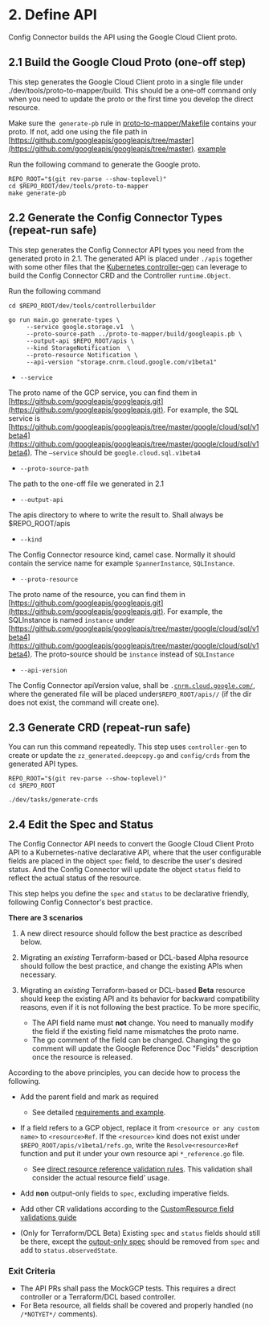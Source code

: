 # 2. Define API

Config Connector builds the API using the Google Cloud Client proto.   

## 2.1 Build the Google Cloud Proto (one-off step)

This step generates the Google Cloud Client proto in a single file under ./dev/tools/proto-to-mapper/build. This should be a one-off command only when you need to update the proto or the first time you develop the direct resource.

Make sure the` generate-pb` rule in [proto-to-mapper/Makefile](https://github.com/GoogleCloudPlatform/k8s-config-connector/blob/master/dev/tools/proto-to-mapper/Makefile#L2) contains your proto. If not, add one using the file path in [https://github.com/googleapis/googleapis/tree/master](https://github.com/googleapis/googleapis/tree/master). [example](https://github.com/GoogleCloudPlatform/k8s-config-connector/blob/6ce31faf38dfaf6f44dd964802f43f9228d5a869/dev/tools/proto-to-mapper/Makefile#L16)

Run the following command to generate the Google proto.


```
REPO_ROOT="$(git rev-parse --show-toplevel)"
cd $REPO_ROOT/dev/tools/proto-to-mapper
make generate-pb
```

## 2.2 Generate the Config Connector Types (repeat-run safe) 

This step generates the Config Connector API types you need from the generated proto in 2.1. The generated API is placed under `./apis` together with some other files that the [Kubernetes controller-gen](https://book.kubebuilder.io/reference/controller-gen) can leverage to build the Config Connector CRD and the Controller `runtime.Object`.

Run the following command

```
cd $REPO_ROOT/dev/tools/controllerbuilder

go run main.go generate-types \
     --service google.storage.v1  \
     --proto-source-path ../proto-to-mapper/build/googleapis.pb \
     --output-api $REPO_ROOT/apis \
     --kind StorageNotification  \ 
     --proto-resource Notification \
     --api-version "storage.cnrm.cloud.google.com/v1beta1"
```

* `--service`

The proto name of the GCP service, you can find them in [https://github.com/googleapis/googleapis.git](https://github.com/googleapis/googleapis.git). For example, the SQL service is [https://github.com/googleapis/googleapis/tree/master/google/cloud/sql/v1beta4](https://github.com/googleapis/googleapis/tree/master/google/cloud/sql/v1beta4). The `–service` should be `google.cloud.sql.v1beta4`


* `--proto-source-path`

The path to the one-off file we generated in 2.1

* `--output-api`

The apis directory to where to write the result to. Shall always be   $REPO_ROOT/apis

* `--kind`

The Config Connector resource kind, camel case. Normally it should contain the service name for example `SpannerInstance`, `SQLInstance`.

* `--proto-resource`

The proto name of the resource, you can find them in [https://github.com/googleapis/googleapis.git](https://github.com/googleapis/googleapis.git). For example, the SQLInstance is named `instance` under [https://github.com/googleapis/googleapis/tree/master/google/cloud/sql/v1beta4](https://github.com/googleapis/googleapis/tree/master/google/cloud/sql/v1beta4). The proto-source should be `instance` instead of `SQLInstance`

* `--api-version`

The Config Connector apiVersion value, shall be <code><service>.[cnrm.cloud.google.com/](http://cnrm.cloud.google.com/)<version></code>, where the generated file will be placed under<code>$REPO_ROOT/apis/<service>/<version></code> (if the dir does not exist, the command will create one).  


## 2.3 Generate CRD (repeat-run safe)

You can run this command repeatedly. This step uses `controller-gen` to create or update the `zz_generated.deepcopy.go` and `config/crds` from the generated API types.


```
REPO_ROOT="$(git rev-parse --show-toplevel)"
cd $REPO_ROOT

./dev/tasks/generate-crds
```

## 2.4 Edit the Spec and Status

The Config Connector API needs to convert the Google Cloud Client Proto API to a Kubernetes-native declarative API, where that the user configurable fields are placed in the object `spec` field, to describe the user's desired status. And the Config Connector will update the object `status` field to reflect the actual status of the resource. 

This step helps you define the `spec` and `status` to be declarative friendly, following Config Connector's best practice.

**There are 3 scenarios**

1. A new direct resource should follow the best practice as described below.

1. Migrating an *existing* Terraform-based or DCL-based Alpha resource should 
follow the best practice, and change the existing APIs when necessary.   

1. Migrating an *existing* Terraform-based or DCL-based **Beta** resource should keep the existing API and its behavior for backward compatibility reasons, even if it is not following the best practice. To be more specific, 
    * The API field name must **not** change. You need to manually modify the field if the existing field name mismatches the proto name.
    * The go comment of the field can be changed. Changing the go comment will update the Google Reference Doc "Fields" description once the resource is released.

According to the above principles, you can decide how to process the following.


* Add the parent field and mark as required

    * See detailed [requirements and example](../api-conventions/validations.md#rule-3-parent).

* If a field refers to a GCP object, replace it from `<resource or any custom name>` to  `<resource>Ref`. If the `<resource>` kind does not exist under `$REPO_ROOT/apis/v1beta1/refs.go`, write the `Resolve<resource>Ref` function and put it under your own resource api `*_reference.go` file.

    * See [direct resource reference validation rules](../api-conventions/resource-reference.md). This validation shall consider the actual resource field’ usage.

* Add **non** output-only fields to `spec`, excluding imperative fields.

* Add other CR validations according to the [CustomResource field validations guide](../api-conventions/validations.md)

* (Only for Terraform/DCL Beta) Existing `spec` and `status` fields should still be there, except the [output-only spec](https://paste.googleplex.com/4694303066030080) should be removed from `spec` and add to `status.observedState`.

### Exit Criteria

* The API PRs shall pass the MockGCP tests. This requires a direct controller or a Terraform/DCL based controller.
* For Beta resource, all fields shall be covered and properly handled (no `/*NOTYET*/` comments).
